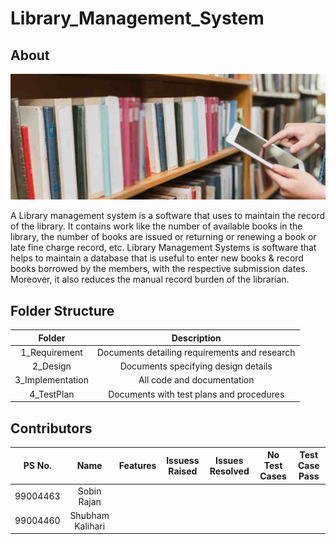 # Library_Management_System

## About
![logo image](library.jpg)

A Library management system is a software that uses to maintain the record of the library. It contains work like the number of available books in the library, the number of books are issued or returning or renewing a book or late fine charge record, etc. Library Management Systems is software that helps to maintain a database that is useful to enter new books & record books borrowed by the members, with the respective submission dates. Moreover, it also reduces the manual record burden of the librarian.

## Folder Structure

| Folder | Description |
|:--------:|:-------------:|
|1_Requirement|Documents detailing requirements and research|
|2_Design|Documents specifying design details|
|3_Implementation|All code and documentation|
|4_TestPlan|Documents with test plans and procedures|

## Contributors

| PS No.  |	               Name          |    	Features     	|    Issuess Raised	   |   Issues Resolved    | 	No Test Cases	| Test Case Pass |
|:-------:|:----------------------------:|:-----------------:|:--------------------:|:--------------------:|:--------------:|:--------------:|
| 99004463 | Sobin Rajan | |  | | | |
| 99004460 | Shubham Kalihari | |  |  | | |
